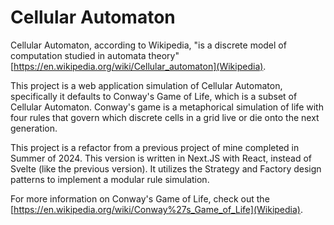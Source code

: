 # Cellular Automaton
Cellular Automaton, according to Wikipedia, "is a discrete model of computation studied in automata theory" [https://en.wikipedia.org/wiki/Cellular_automaton](Wikipedia).

This project is a web application simulation of Cellular Automaton, specifically it defaults to Conway's Game of Life, which is a subset of Cellular Automaton.  Conway's game is a metaphorical simulation of life with four rules that govern which discrete cells in a grid live or die onto the next generation.

This project is a refactor from a previous project of mine completed in Summer of 2024.  This version is written in Next.JS with React, instead of Svelte (like the previous version).  It utilizes the Strategy and Factory design patterns to implement a modular rule simulation.

For more information on Conway's Game of Life, check out the [https://en.wikipedia.org/wiki/Conway%27s_Game_of_Life](Wikipedia).